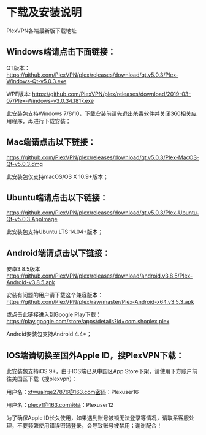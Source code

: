 # 下载及安装说明
PlexVPN各端最新版下载地址

## Windows端请点击下面链接：

QT版本：
https://github.com/PlexVPN/plex/releases/download/qt.v5.0.3/Plex-Windows-Qt-v5.0.3.exe

WPF版本:
https://github.com/PlexVPN/plex/releases/download/2019-03-07/Plex-Windows-v3.0.34.1817.exe

此安装包支持Windows 7/8/10，下载安装前请先退出杀毒软件并关闭360相关应用程序，再进行下载安装；

## Mac端请点击以下链接：
https://github.com/PlexVPN/plex/releases/download/qt.v5.0.3/Plex-MacOS-Qt-v5.0.3.dmg

此安装包仅支持macOS/OS X 10.9+版本；

## Ubuntu端请点击以下链接：
https://github.com/PlexVPN/plex/releases/download/qt.v5.0.3/Plex-Ubuntu-Qt-v5.0.3.AppImage

此安装包支持Ubuntu LTS 14.04+版本；

## Android端请点击以下链接：
安卓3.8.5版本 https://github.com/PlexVPN/plex/releases/download/android.v3.8.5/Plex-Android-v3.8.5.apk

安装有问题的用户请下载这个兼容版本：
https://github.com/PlexVPN/plex/raw/master/Plex-Android-x64.v3.5.3.apk

或点击此链接进入到Google Play下载：
https://play.google.com/store/apps/details?id=com.shoplex.plex

Android安装包支持Android 4.4+；

## IOS端请切换至国外Apple ID，搜PlexVPN下载：
此安装包支持iOS 9+，由于IOS端已从中国区App Store下架，请使用下方账户前往美国区下载（搜plexvpn）：

用户名：xtwualrqe27876@163.com密码：Plexuser16

用户名：plexv1@163.com密码：Plexuser12

为了确保Apple ID长久使用，如果遇到账号被锁无法登录等情况，请联系客服处理，不要频繁使用错误密码登录，会导致账号被禁用；谢谢配合！
